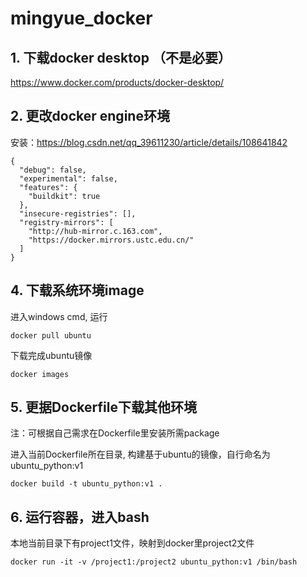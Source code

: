 # mingyue_docker

## 1. 下载docker desktop （不是必要）

https://www.docker.com/products/docker-desktop/

## 2. 更改docker engine环境

安装：https://blog.csdn.net/qq_39611230/article/details/108641842

```
{
  "debug": false,
  "experimental": false,
  "features": {
    "buildkit": true
  },
  "insecure-registries": [],
  "registry-mirrors": [
    "http://hub-mirror.c.163.com",
    "https://docker.mirrors.ustc.edu.cn/"
  ]
}
```

## 4. 下载系统环境image

进入windows cmd, 运行

```
docker pull ubuntu
```

下载完成ubuntu镜像

```
docker images
```

## 5. 更据Dockerfile下载其他环境

注：可根据自己需求在Dockerfile里安装所需package

进入当前Dockerfile所在目录, 构建基于ubuntu的镜像，自行命名为ubuntu_python:v1

```
docker build -t ubuntu_python:v1 .
```

## 6. 运行容器，进入bash

本地当前目录下有project1文件，映射到docker里project2文件

```
docker run -it -v /project1:/project2 ubuntu_python:v1 /bin/bash
```
